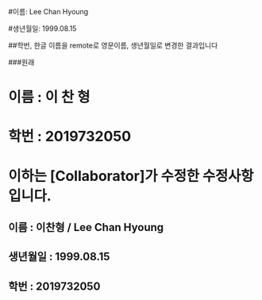 #이름: Lee Chan Hyoung  

#생년월일: 1999.08.15  


##학번, 한글 이름을 remote로 영문이름, 생년월일로 변경한 결과입니다  

###원래  

# 이름 : 이 찬 형
# 학번 : 2019732050

# 이하는 [Collaborator]가 수정한 수정사항입니다.
## 이름 : 이찬형 / Lee Chan Hyoung
## 생년월일 : 1999.08.15
## 학번 : 2019732050